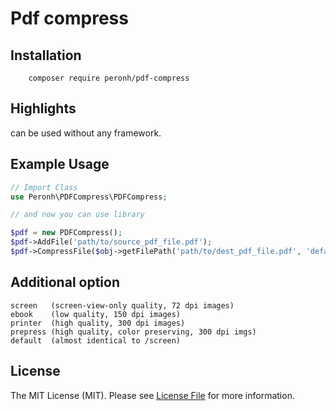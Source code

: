 # Pdf compress

## Installation
```
    composer require peronh/pdf-compress
```
## Highlights

can be used without any framework.

## Example Usage

```php
// Import Class
use Peronh\PDFCompress\PDFCompress;

// and now you can use library

$pdf = new PDFCompress();
$pdf->AddFile('path/to/source_pdf_file.pdf');
$pdf->CompressFile($obj->getFilePath('path/to/dest_pdf_file.pdf', 'default_ebook');

```
## Additional option 

```
screen   (screen-view-only quality, 72 dpi images)
ebook    (low quality, 150 dpi images)
printer  (high quality, 300 dpi images)
prepress (high quality, color preserving, 300 dpi imgs)
default  (almost identical to /screen)

```
## License

The MIT License (MIT). Please see [License File](LICENSE.md) for more information.

[ico-version]: https://img.shields.io/packagist/v/Webklex/laravel-pdfmerger.svg?style=flat-square
[ico-license]: https://img.shields.io/badge/license-MIT-brightgreen.svg?style=flat-square
[ico-travis]: https://img.shields.io/travis/Webklex/translator/master.svg?style=flat-square
[ico-scrutinizer]: https://img.shields.io/scrutinizer/coverage/g/Webklex/laravel-pdfmerger.svg?style=flat-square
[ico-code-quality]: https://img.shields.io/scrutinizer/g/Webklex/laravel-pdfmerger.svg?style=flat-square
[ico-downloads]: https://img.shields.io/packagist/dt/Webklex/laravel-pdfmerger.svg?style=flat-square

[link-packagist]: https://packagist.org/packages/Webklex/laravel-pdfmerger
[link-travis]: https://travis-ci.org/Webklex/laravel-pdfmerger
[link-scrutinizer]: https://scrutinizer-ci.com/g/Webklex/laravel-pdfmerger/code-structure
[link-code-quality]: https://scrutinizer-ci.com/g/Webklex/laravel-pdfmerger
[link-downloads]: https://packagist.org/packages/Webklex/laravel-pdfmerger
[link-author]: https://github.com/webklex

